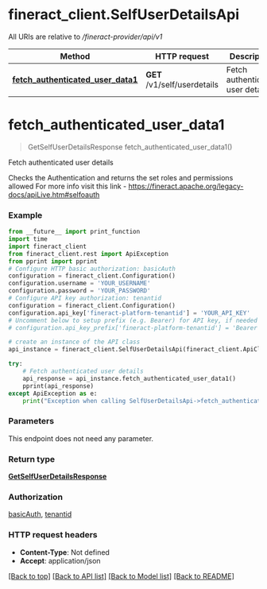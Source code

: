 # fineract_client.SelfUserDetailsApi

All URIs are relative to */fineract-provider/api/v1*

Method | HTTP request | Description
------------- | ------------- | -------------
[**fetch_authenticated_user_data1**](SelfUserDetailsApi.md#fetch_authenticated_user_data1) | **GET** /v1/self/userdetails | Fetch authenticated user details

# **fetch_authenticated_user_data1**
> GetSelfUserDetailsResponse fetch_authenticated_user_data1()

Fetch authenticated user details

Checks the Authentication and returns the set roles and permissions allowed  For more info visit this link - https://fineract.apache.org/legacy-docs/apiLive.htm#selfoauth

### Example
```python
from __future__ import print_function
import time
import fineract_client
from fineract_client.rest import ApiException
from pprint import pprint
# Configure HTTP basic authorization: basicAuth
configuration = fineract_client.Configuration()
configuration.username = 'YOUR_USERNAME'
configuration.password = 'YOUR_PASSWORD'
# Configure API key authorization: tenantid
configuration = fineract_client.Configuration()
configuration.api_key['fineract-platform-tenantid'] = 'YOUR_API_KEY'
# Uncomment below to setup prefix (e.g. Bearer) for API key, if needed
# configuration.api_key_prefix['fineract-platform-tenantid'] = 'Bearer'

# create an instance of the API class
api_instance = fineract_client.SelfUserDetailsApi(fineract_client.ApiClient(configuration))

try:
    # Fetch authenticated user details
    api_response = api_instance.fetch_authenticated_user_data1()
    pprint(api_response)
except ApiException as e:
    print("Exception when calling SelfUserDetailsApi->fetch_authenticated_user_data1: %s\n" % e)
```

### Parameters
This endpoint does not need any parameter.

### Return type

[**GetSelfUserDetailsResponse**](GetSelfUserDetailsResponse.md)

### Authorization

[basicAuth](../README.md#basicAuth), [tenantid](../README.md#tenantid)

### HTTP request headers

 - **Content-Type**: Not defined
 - **Accept**: application/json

[[Back to top]](#) [[Back to API list]](../README.md#documentation-for-api-endpoints) [[Back to Model list]](../README.md#documentation-for-models) [[Back to README]](../README.md)

